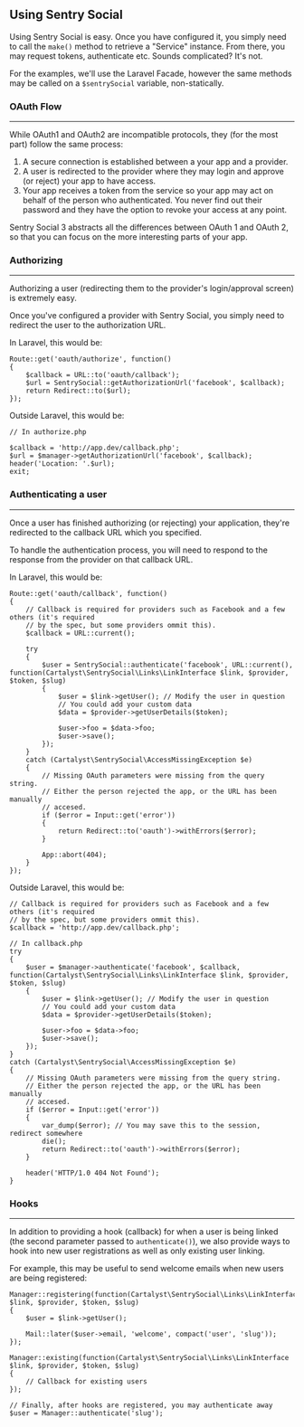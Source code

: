 ## Using Sentry Social

Using Sentry Social is easy. Once you have configured it, you simply need to call the `make()` method to retrieve a "Service" instance. From there, you may request tokens, authenticate etc. Sounds complicated? It's not.

For the examples, we'll use the Laravel Facade, however the same methods may be called on a `$sentrySocial` variable, non-statically.

### OAuth Flow

---

While OAuth1 and OAuth2 are incompatible protocols, they (for the most part) follow the same process:

1. A secure connection is established between a your app and a provider.
2. A user is redirected to the provider where they may login and approve (or reject) your app to have access.
3. Your app receives a token from the service so your app may act on behalf of the person who authenticated. You never find out their password and they have the option to revoke your access at any point.

Sentry Social 3 abstracts all the differences between OAuth 1 and OAuth 2, so that you can focus on the more interesting parts of your app.

### Authorizing

---

Authorizing a user (redirecting them to the provider's login/approval screen) is extremely easy.

Once you've configured a provider with Sentry Social, you simply need to redirect the user to the authorization URL.

In Laravel, this would be:

    Route::get('oauth/authorize', function()
    {
        $callback = URL::to('oauth/callback');
        $url = SentrySocial::getAuthorizationUrl('facebook', $callback);
        return Redirect::to($url);
    });

Outside Laravel, this would be:

    // In authorize.php

    $callback = 'http://app.dev/callback.php';
    $url = $manager->getAuthorizationUrl('facebook', $callback);
    header('Location: '.$url);
    exit;

### Authenticating a user

---

Once a user has finished authorizing (or rejecting) your application, they're redirected to the callback URL which you specified.

To handle the authentication process, you will need to respond to the response from the provider on that callback URL.

In Laravel, this would be:

    Route::get('oauth/callback', function()
    {
        // Callback is required for providers such as Facebook and a few others (it's required
        // by the spec, but some providers ommit this).
        $callback = URL::current();

        try
        {
            $user = SentrySocial::authenticate('facebook', URL::current(), function(Cartalyst\SentrySocial\Links\LinkInterface $link, $provider, $token, $slug)
            {
                $user = $link->getUser(); // Modify the user in question
                // You could add your custom data
                $data = $provider->getUserDetails($token);

                $user->foo = $data->foo;
                $user->save();
            });
        }
        catch (Cartalyst\SentrySocial\AccessMissingException $e)
        {
            // Missing OAuth parameters were missing from the query string.
            // Either the person rejected the app, or the URL has been manually
            // accesed.
            if ($error = Input::get('error'))
            {
                return Redirect::to('oauth')->withErrors($error);
            }

            App::abort(404);
        }
    });

Outside Laravel, this would be:

    // Callback is required for providers such as Facebook and a few others (it's required
    // by the spec, but some providers ommit this).
    $callback = 'http://app.dev/callback.php';

    // In callback.php
    try
    {
        $user = $manager->authenticate('facebook', $callback, function(Cartalyst\SentrySocial\Links\LinkInterface $link, $provider, $token, $slug)
        {
            $user = $link->getUser(); // Modify the user in question
            // You could add your custom data
            $data = $provider->getUserDetails($token);

            $user->foo = $data->foo;
            $user->save();
        });
    }
    catch (Cartalyst\SentrySocial\AccessMissingException $e)
    {
        // Missing OAuth parameters were missing from the query string.
        // Either the person rejected the app, or the URL has been manually
        // accesed.
        if ($error = Input::get('error'))
        {
            var_dump($error); // You may save this to the session, redirect somewhere
            die();
            return Redirect::to('oauth')->withErrors($error);
        }

        header('HTTP/1.0 404 Not Found');
    }

### Hooks

---

In addition to providing a hook (callback) for when a user is being linked (the second parameter passed to `authenticate()`), we also provide ways to hook into new user registrations as well as only existing user linking.

For example, this may be useful to send welcome emails when new users are being registered:

    Manager::registering(function(Cartalyst\SentrySocial\Links\LinkInterface $link, $provider, $token, $slug)
    {
        $user = $link->getUser();

        Mail::later($user->email, 'welcome', compact('user', 'slug'));
    });

    Manager::existing(function(Cartalyst\SentrySocial\Links\LinkInterface $link, $provider, $token, $slug)
    {
        // Callback for existing users
    });

    // Finally, after hooks are registered, you may authenticate away
    $user = Manager::authenticate('slug');
